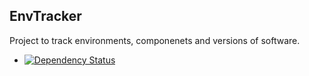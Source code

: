 EnvTracker
----------

Project to track environments, componenets and versions of software.

* [![Dependency Status](https://gemnasium.com/billmoritz/envtracker.png)](https://gemnasium.com/billmoritz/envtracker)
